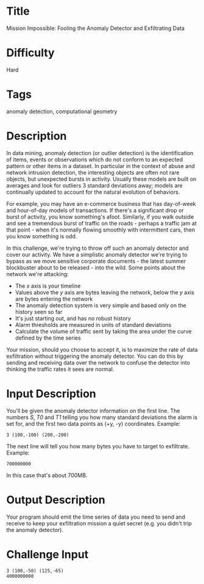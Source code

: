 # Title

Mission Impossible: Fooling the Anomaly Detector and Exfiltrating Data

# Difficulty

Hard

# Tags

anomaly detection, computational geometry

# Description

In data mining, anomaly detection (or outlier detection) is the identification of items, events or observations which do not conform to an expected pattern or other items in a dataset. In particular in the context of abuse and network intrusion detection, the interesting objects are often not rare objects, but unexpected bursts in activity. Usually these models are built on averages and look for outliers 3 standard deviations away; models are continually updated to account for the natural evolution of behaviors. 

For example, you may have an e-commerce business that has day-of-week and hour-of-day models of transactions. If there's a significant drop or burst of activity, you know something's afoot. Similarly, if you walk outside and see a tremendous burst of traffic on the roads - perhaps a traffic jam at that point - when it's normally flowing smoothly with intermittent cars, then you know something is odd. 

In this challenge, we're trying to throw off such an anomaly detector and cover our activity. We have a simplistic anomaly detector we're trying to bypass as we move sensitive corporate documents - the latest summer blockbuster about to be released - into the wild. Some points about the network we're attacking:

* The *x* axis is your timeline
* Values above the *y* axis are bytes leaving the network, below the *y* axis are bytes entering the network
* The anomaly detection system is very simple and based only on the history seen so far
* It's just starting out, and has no robust history
* Alarm thresholds are measured in units of standard deviations
* Calculate the volume of traffic sent by taking the area under the curve defined by the time series 

Your mission, should you choose to accept it, is to maximize the rate of data exfiltration without triggering the anomaly detector. You can do this by sending and receiving data over the network to confuse the detector into thinking the traffic rates it sees are normal. 

# Input Description

You'll be given the anomaly detector information on the first line. The numbers *S*, *T0* and *T1* telling you how many standard deviations the alarm is set for, and the first two data points as (+y, -y) coordinates. Example:

    3 (100,-100) (200,-200)

The next line will tell you how many bytes you have to target to exfiltrate. Example:

    700000000

In this case that's about 700MB. 

# Output Description

Your program should emit the time series of data you need to send and receive to keep your exfiltration mission a quiet secret (e.g. you didn't trip the anomaly detector). 

# Challenge Input

    3 (100,-50) (125,-65)
    4000000000
